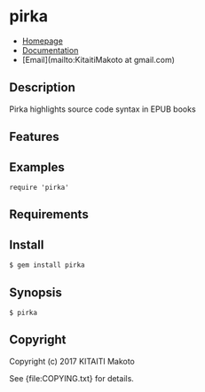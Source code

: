 # pirka

* [Homepage](http://www.rubydoc.info/gems/pirka)
* [Documentation](http://rubydoc.info/gems/pirka/frames)
* [Email](mailto:KitaitiMakoto at gmail.com)

## Description

Pirka highlights source code syntax in EPUB books

## Features

## Examples

    require 'pirka'

## Requirements

## Install

    $ gem install pirka

## Synopsis

    $ pirka

## Copyright

Copyright (c) 2017 KITAITI Makoto

See {file:COPYING.txt} for details.
